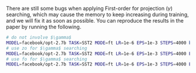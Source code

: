 There are still some bugs when applying First-order for projection ($\gamma$) searching, which may cause the memory to keep increasing during training, and we will fix it as soon as possible. You can reproduce the results in the paper by running the following.
```bash
# do not involve $\gamma$
MODEL=facebook/opt-2.7b TASK=SST2 MODE=ft LR=1e-6 EPS=1e-3 STEPS=4000 bash dizo.sh
# use zo for $\gamma$ searching
MODEL=facebook/opt-2.7b TASK=SST2 MODE=ft LR=1e-6 EPS=1e-3 STEPS=4000 ENHANCED=zo bash dizo.sh
# use fo for $\gamma$ searching
MODEL=facebook/opt-2.7b TASK=SST2 MODE=ft LR=1e-6 EPS=1e-3 STEPS=4000 ENHANCED=fo bash dizo.sh
```
